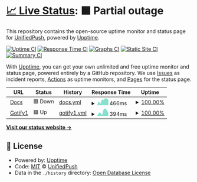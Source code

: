# [📈 Live Status](https://UnifiedPush.github.io/service-status): <!--live status--> **🟧 Partial outage**

This repository contains the open-source uptime monitor and status page for [UnifiedPush](https://unifiedpush.org), powered by [Upptime](https://github.com/upptime/upptime).

[![Uptime CI](https://github.com/UnifiedPush/service-status/workflows/Uptime%20CI/badge.svg)](https://github.com/UnifiedPush/service-status/actions?query=workflow%3A%22Uptime+CI%22)
[![Response Time CI](https://github.com/UnifiedPush/service-status/workflows/Response%20Time%20CI/badge.svg)](https://github.com/UnifiedPush/service-status/actions?query=workflow%3A%22Response+Time+CI%22)
[![Graphs CI](https://github.com/UnifiedPush/service-status/workflows/Graphs%20CI/badge.svg)](https://github.com/UnifiedPush/service-status/actions?query=workflow%3A%22Graphs+CI%22)
[![Static Site CI](https://github.com/UnifiedPush/service-status/workflows/Static%20Site%20CI/badge.svg)](https://github.com/UnifiedPush/service-status/actions?query=workflow%3A%22Static+Site+CI%22)
[![Summary CI](https://github.com/UnifiedPush/service-status/workflows/Summary%20CI/badge.svg)](https://github.com/UnifiedPush/service-status/actions?query=workflow%3A%22Summary+CI%22)

With [Upptime](https://upptime.js.org), you can get your own unlimited and free uptime monitor and status page, powered entirely by a GitHub repository. We use [Issues](https://github.com/UnifiedPush/service-status/issues) as incident reports, [Actions](https://github.com/UnifiedPush/service-status/actions) as uptime monitors, and [Pages](https://UnifiedPush.github.io/service-status) for the status page.

<!--start: status pages-->
<!-- This summary is generated by Upptime (https://github.com/upptime/upptime) -->
<!-- Do not edit this manually, your changes will be overwritten -->
<!-- prettier-ignore -->
| URL | Status | History | Response Time | Uptime |
| --- | ------ | ------- | ------------- | ------ |
| <img alt="" src="https://favicons.githubusercontent.com/unifiedpush.org" height="13"> [Docs](https://unifiedpush.org) | 🟥 Down | [docs.yml](https://github.com/UnifiedPush/service-status/commits/HEAD/history/docs.yml) | <details><summary><img alt="Response time graph" src="./graphs/docs/response-time-week.png" height="20"> 466ms</summary><br><a href="https://UnifiedPush.github.io/service-status/history/docs"><img alt="Response time 568" src="https://img.shields.io/endpoint?url=https%3A%2F%2Fraw.githubusercontent.com%2FUnifiedPush%2Fservice-status%2FHEAD%2Fapi%2Fdocs%2Fresponse-time.json"></a><br><a href="https://UnifiedPush.github.io/service-status/history/docs"><img alt="24-hour response time 496" src="https://img.shields.io/endpoint?url=https%3A%2F%2Fraw.githubusercontent.com%2FUnifiedPush%2Fservice-status%2FHEAD%2Fapi%2Fdocs%2Fresponse-time-day.json"></a><br><a href="https://UnifiedPush.github.io/service-status/history/docs"><img alt="7-day response time 466" src="https://img.shields.io/endpoint?url=https%3A%2F%2Fraw.githubusercontent.com%2FUnifiedPush%2Fservice-status%2FHEAD%2Fapi%2Fdocs%2Fresponse-time-week.json"></a><br><a href="https://UnifiedPush.github.io/service-status/history/docs"><img alt="30-day response time 451" src="https://img.shields.io/endpoint?url=https%3A%2F%2Fraw.githubusercontent.com%2FUnifiedPush%2Fservice-status%2FHEAD%2Fapi%2Fdocs%2Fresponse-time-month.json"></a><br><a href="https://UnifiedPush.github.io/service-status/history/docs"><img alt="1-year response time 568" src="https://img.shields.io/endpoint?url=https%3A%2F%2Fraw.githubusercontent.com%2FUnifiedPush%2Fservice-status%2FHEAD%2Fapi%2Fdocs%2Fresponse-time-year.json"></a></details> | <details><summary><a href="https://UnifiedPush.github.io/service-status/history/docs">100.00%</a></summary><a href="https://UnifiedPush.github.io/service-status/history/docs"><img alt="All-time uptime 99.52%" src="https://img.shields.io/endpoint?url=https%3A%2F%2Fraw.githubusercontent.com%2FUnifiedPush%2Fservice-status%2FHEAD%2Fapi%2Fdocs%2Fuptime.json"></a><br><a href="https://UnifiedPush.github.io/service-status/history/docs"><img alt="24-hour uptime 99.99%" src="https://img.shields.io/endpoint?url=https%3A%2F%2Fraw.githubusercontent.com%2FUnifiedPush%2Fservice-status%2FHEAD%2Fapi%2Fdocs%2Fuptime-day.json"></a><br><a href="https://UnifiedPush.github.io/service-status/history/docs"><img alt="7-day uptime 100.00%" src="https://img.shields.io/endpoint?url=https%3A%2F%2Fraw.githubusercontent.com%2FUnifiedPush%2Fservice-status%2FHEAD%2Fapi%2Fdocs%2Fuptime-week.json"></a><br><a href="https://UnifiedPush.github.io/service-status/history/docs"><img alt="30-day uptime 100.00%" src="https://img.shields.io/endpoint?url=https%3A%2F%2Fraw.githubusercontent.com%2FUnifiedPush%2Fservice-status%2FHEAD%2Fapi%2Fdocs%2Fuptime-month.json"></a><br><a href="https://UnifiedPush.github.io/service-status/history/docs"><img alt="1-year uptime 99.52%" src="https://img.shields.io/endpoint?url=https%3A%2F%2Fraw.githubusercontent.com%2FUnifiedPush%2Fservice-status%2FHEAD%2Fapi%2Fdocs%2Fuptime-year.json"></a></details>
| <img alt="" src="https://favicons.githubusercontent.com/gotify1.unifiedpush.org" height="13"> [Gotify1](https://gotify1.unifiedpush.org/health) | 🟩 Up | [gotify1.yml](https://github.com/UnifiedPush/service-status/commits/HEAD/history/gotify1.yml) | <details><summary><img alt="Response time graph" src="./graphs/gotify1/response-time-week.png" height="20"> 394ms</summary><br><a href="https://UnifiedPush.github.io/service-status/history/gotify1"><img alt="Response time 355" src="https://img.shields.io/endpoint?url=https%3A%2F%2Fraw.githubusercontent.com%2FUnifiedPush%2Fservice-status%2FHEAD%2Fapi%2Fgotify1%2Fresponse-time.json"></a><br><a href="https://UnifiedPush.github.io/service-status/history/gotify1"><img alt="24-hour response time 284" src="https://img.shields.io/endpoint?url=https%3A%2F%2Fraw.githubusercontent.com%2FUnifiedPush%2Fservice-status%2FHEAD%2Fapi%2Fgotify1%2Fresponse-time-day.json"></a><br><a href="https://UnifiedPush.github.io/service-status/history/gotify1"><img alt="7-day response time 394" src="https://img.shields.io/endpoint?url=https%3A%2F%2Fraw.githubusercontent.com%2FUnifiedPush%2Fservice-status%2FHEAD%2Fapi%2Fgotify1%2Fresponse-time-week.json"></a><br><a href="https://UnifiedPush.github.io/service-status/history/gotify1"><img alt="30-day response time 353" src="https://img.shields.io/endpoint?url=https%3A%2F%2Fraw.githubusercontent.com%2FUnifiedPush%2Fservice-status%2FHEAD%2Fapi%2Fgotify1%2Fresponse-time-month.json"></a><br><a href="https://UnifiedPush.github.io/service-status/history/gotify1"><img alt="1-year response time 355" src="https://img.shields.io/endpoint?url=https%3A%2F%2Fraw.githubusercontent.com%2FUnifiedPush%2Fservice-status%2FHEAD%2Fapi%2Fgotify1%2Fresponse-time-year.json"></a></details> | <details><summary><a href="https://UnifiedPush.github.io/service-status/history/gotify1">100.00%</a></summary><a href="https://UnifiedPush.github.io/service-status/history/gotify1"><img alt="All-time uptime 99.99%" src="https://img.shields.io/endpoint?url=https%3A%2F%2Fraw.githubusercontent.com%2FUnifiedPush%2Fservice-status%2FHEAD%2Fapi%2Fgotify1%2Fuptime.json"></a><br><a href="https://UnifiedPush.github.io/service-status/history/gotify1"><img alt="24-hour uptime 100.00%" src="https://img.shields.io/endpoint?url=https%3A%2F%2Fraw.githubusercontent.com%2FUnifiedPush%2Fservice-status%2FHEAD%2Fapi%2Fgotify1%2Fuptime-day.json"></a><br><a href="https://UnifiedPush.github.io/service-status/history/gotify1"><img alt="7-day uptime 100.00%" src="https://img.shields.io/endpoint?url=https%3A%2F%2Fraw.githubusercontent.com%2FUnifiedPush%2Fservice-status%2FHEAD%2Fapi%2Fgotify1%2Fuptime-week.json"></a><br><a href="https://UnifiedPush.github.io/service-status/history/gotify1"><img alt="30-day uptime 100.00%" src="https://img.shields.io/endpoint?url=https%3A%2F%2Fraw.githubusercontent.com%2FUnifiedPush%2Fservice-status%2FHEAD%2Fapi%2Fgotify1%2Fuptime-month.json"></a><br><a href="https://UnifiedPush.github.io/service-status/history/gotify1"><img alt="1-year uptime 99.99%" src="https://img.shields.io/endpoint?url=https%3A%2F%2Fraw.githubusercontent.com%2FUnifiedPush%2Fservice-status%2FHEAD%2Fapi%2Fgotify1%2Fuptime-year.json"></a></details>

<!--end: status pages-->

[**Visit our status website →**](https://UnifiedPush.github.io/service-status)

## 📄 License

- Powered by: [Upptime](https://github.com/upptime/upptime)
- Code: [MIT](./LICENSE) © [UnifiedPush](https://unifiedpush.org)
- Data in the `./history` directory: [Open Database License](https://opendatacommons.org/licenses/odbl/1-0/)

